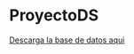 # ProyectoDS
[Descarga la base de datos aqui](https://drive.google.com/file/d/1H5SXnNUKocIQ7dO2BlWRblV9IL_z5xaC/view?usp=sharing)
